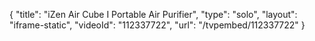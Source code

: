 {
    "title": "iZen Air Cube I Portable Air Purifier",
    "type": "solo",
    "layout": "iframe-static",
    "videoId": "112337722",
    "url": "\/tvpembed\/112337722"
}
